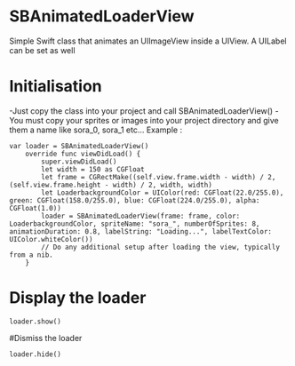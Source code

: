 # SBAnimatedLoaderView
Simple Swift class that animates an UIImageView inside a UIView. A UILabel can be set as well

# Initialisation
-Just copy the class into your project and call SBAnimatedLoaderView()
-You must copy your sprites or images into your project directory and give them a name like sora_0, sora_1 etc...
Example :
```
var loader = SBAnimatedLoaderView()
    override func viewDidLoad() {
        super.viewDidLoad()
        let width = 150 as CGFloat
        let frame = CGRectMake((self.view.frame.width - width) / 2, (self.view.frame.height - width) / 2, width, width)
        let LoaderbackgroundColor = UIColor(red: CGFloat(22.0/255.0), green: CGFloat(158.0/255.0), blue: CGFloat(224.0/255.0), alpha: CGFloat(1.0))
        loader = SBAnimatedLoaderView(frame: frame, color: LoaderbackgroundColor, spriteName: "sora_", numberOfSprites: 8, animationDuration: 0.8, labelString: "Loading...", labelTextColor: UIColor.whiteColor())
        // Do any additional setup after loading the view, typically from a nib.
    }
```
# Display the loader
```
loader.show()
```
#Dismiss the loader
```
loader.hide()
```
